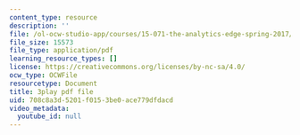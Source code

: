 ```yaml
---
content_type: resource
description: ''
file: /ol-ocw-studio-app/courses/15-071-the-analytics-edge-spring-2017/708c8a3d5201f0153be0ace779dfdacd_hqiH39PShmA.pdf
file_size: 15573
file_type: application/pdf
learning_resource_types: []
license: https://creativecommons.org/licenses/by-nc-sa/4.0/
ocw_type: OCWFile
resourcetype: Document
title: 3play pdf file
uid: 708c8a3d-5201-f015-3be0-ace779dfdacd
video_metadata:
  youtube_id: null
---
```

